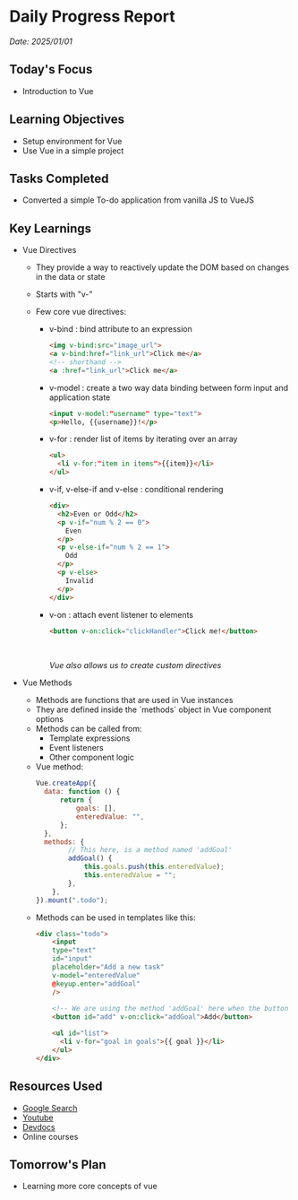 # Daily Progress Report

 _*Date: 2025/01/01*_

## Today's Focus

- Introduction to Vue

## Learning Objectives

- Setup environment for Vue
- Use Vue in a simple project

## Tasks Completed

- Converted a simple To-do application from vanilla JS to VueJS

## Key Learnings

- Vue Directives

  - They provide a way to reactively update the DOM based on changes in the data or state
  - Starts with "v-"
  - Few core vue directives:
    <ul>
      <li>v-bind : bind attribute to an expression</li>

    ```html
    <img v-bind:src="image_url">
    <a v-bind:href="link_url">Click me</a>
    <!-- shorthand -->
    <a :href="link_url">Click me</a>
    ```

    <li>v-model : create a two way data binding between form input and application state</li>

    ```html
    <input v-model:"username" type="text">
    <p>Hello, {{username}}!</p>
    ```

    <li>v-for : render list of items by iterating over an array</li>

    ```html
    <ul>
      <li v-for:"item in items">{{item}}</li>
    </ul>
    ```

    <li>v-if, v-else-if and v-else : conditional rendering</li>

    ```html
    <div>
      <h2>Even or Odd</h2>
      <p v-if="num % 2 == 0">
        Even
      </p>
      <p v-else-if="num % 2 == 1">
        Odd
      </p>
      <p v-else>
        Invalid
      </p>
    </div>
    ```

    <li>v-on : attach event listener to elements</li>

    ```html
    <button v-on:click="clickHandler">Click me!</button>
    ```

    <br>

    _Vue also allows us to create custom directives_

    </ul>

- Vue Methods
  <ul>
    <li>Methods are functions that are used in Vue instances</li>
    <li>They are defined inside the `methods` object in Vue component options</li>
    <li>Methods can be called from:
    <ul>
      <li>Template expressions</li>
      <li>Event listeners</li>
      <li>Other component logic</li>
    </ul>
    </li>
    <li>Vue method:</li>

  ```js
  Vue.createApp({
    data: function () {
        return {
            goals: [],
            enteredValue: "",
        };
    },
    methods: {
          // This here, is a method named 'addGoal'
          addGoal() {
              this.goals.push(this.enteredValue);
              this.enteredValue = "";
          },
      },
  }).mount(".todo");
  ```

  <li>Methods can be used in templates like this:</li>

  ```html
  <div class="todo">
      <input
      type="text"
      id="input" 
      placeholder="Add a new task"
      v-model="enteredValue"
      @keyup.enter="addGoal"
      />
      
      <!-- We are using the method 'addGoal' here when the button is clicked-->
      <button id="add" v-on:click="addGoal">Add</button>

      <ul id="list">
        <li v-for="goal in goals">{{ goal }}</li>
      </ul>
  </div>
  ```

  </ul>

## Resources Used

- [Google Search](https://google.com)
- [Youtube](https://youtube.com)
- [Devdocs](https://devdocs.io)
- Online courses

## Tomorrow's Plan

- Learning more core concepts of vue

